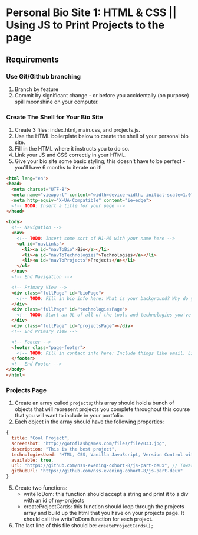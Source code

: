 # Personal Bio Site 1: HTML & CSS || Using JS to Print Projects to the page

## Requirements

### Use Git/Github branching
1. Branch by feature
1. Commit by significant change - or before you accidentally (on purpose) spill moonshine on your computer.

### Create The Shell for Your Bio Site
1. Create 3 files: index.html, main.css, and projects.js.
1. Use the HTML boilerplate below to create the shell of your personal bio site.
1. Fill in the HTML where it instructs you to do so.
1. Link your JS and CSS correctly in your HTML.
1. Give your bio site some basic styling; this doesn't have to be perfect - you'll have 6 months to iterate on it!
```html
<html lang="en">
<head>
  <meta charset="UTF-8">
  <meta name="viewport" content="width=device-width, initial-scale=1.0">
  <meta http-equiv="X-UA-Compatible" content="ie=edge">
  <!-- TODO: Insert a title for your page -->
</head>

<body>
  <!-- Navigation -->
  <nav>
    <!-- TODO: Insert some sort of H1-H6 with your name here -->
    <ul id="navLinks">
      <li><a id="navToBio">Bio</a></li>
      <li><a id="navToTechnologies">Technologies</a></li>
      <li><a id="navToProjects">Projects</a></li>
    </ul>
  </nav>
  <!-- End Navigation -->

  <!-- Primary View -->
  <div class="fullPage" id="bioPage">
    <!-- TODO: Fill in bio info here: What is your background? Why do you want to go into development? What do you love about development? -->
  </div>
  <div class="fullPage" id="technologiesPage">
    <!-- TODO: Start an UL of all of the tools and technologies you've started learning so far. (You'll beef this page up later). -->
  </div>
  <div class="fullPage" id="projectsPage"></div>
  <!-- End Primary View -->

  <!-- Footer -->
  <footer class="page-footer">
    <!-- TODO: Fill in contact info here: Include things like email, LinkedIn, Twitter and GitHub links. -->
  </footer>
  <!-- End Footer -->
</body>
</html>
```


### Projects Page
1. Create an array called `projects`; this array should hold a bunch of objects that will represent projects you complete throughout this course that you will want to include in your portfolio.
2. Each object in the array should have the following properties:
```js
{
  title: "Cool Project", 
  screenshot: "http://gotoflashgames.com/files/file/033.jpg", 
  description: "This is the best project",
  technologiesUsed: "HTML, CSS, Vanilla JavaScript, Version Control with Github",
  available: true,
  url: "https://github.com/nss-evening-cohort-8/js-part-deux", // Towards the latter part of the class, you will learn how to host your projects and people will be able to view them live. Cool, right? Welp, until then, just use your GitHub link in this spot as well.
  githubUrl: "https://github.com/nss-evening-cohort-8/js-part-deux"
}
```
5. Create two functions:
	* writeToDom:  this function should accept a string and print it to a div with an id of my-projects
	* createProjectCards: this function should loop through the projects array and build up the html that you have on your projects page.  It should call the writeToDom function for each project.
6.  The last line of this file should be: ```createProjectCards();```
